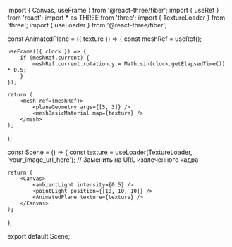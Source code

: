 import { Canvas, useFrame } from '@react-three/fiber';
import { useRef } from 'react';
import * as THREE from 'three';
import { TextureLoader } from 'three';
import { useLoader } from '@react-three/fiber';

const AnimatedPlane = ({ texture }) => {
    const meshRef = useRef();

    useFrame(({ clock }) => {
        if (meshRef.current) {
            meshRef.current.rotation.y = Math.sin(clock.getElapsedTime()) * 0.5;
        }
    });

    return (
        <mesh ref={meshRef}>
            <planeGeometry args={[5, 3]} />
            <meshBasicMaterial map={texture} />
        </mesh>
    );
};

const Scene = () => {
    const texture = useLoader(TextureLoader, 'your_image_url_here'); // Заменить на URL извлеченного кадра

    return (
        <Canvas>
            <ambientLight intensity={0.5} />
            <pointLight position={[10, 10, 10]} />
            <AnimatedPlane texture={texture} />
        </Canvas>
    );
};

export default Scene;
